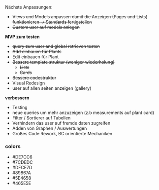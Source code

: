 Nächste Anpassungen:

- ~~Views und Models anpassen damit die Anzeigen (Pages und Lists) funktionieren -> Standards fertigstellen~~
- ~~Custom user auf models anlegen~~

**MVP zum testen**

- ~~query zum user and global retrieven testen~~
- ~~Add einbauen für Plants~~
- ~~Edit einbauen für Plant~~
- ~~Bessere template struktur (weniger wiederholung)~~
  - ~~Lists~~
  - ~~Cards~~
- ~~Bessere codestruktur~~
- Visual Redesign
- user auf allen seiten anzeigen (gallery)

**verbessern**

- Testing
- neue queries um mehr anzuzeigen (z.b measurements auf plant card)
- Filter / Sortierer auf Tabellen
- Verhindern das user auf fremde daten zugreifen
- Adden von Graphen / Auswertungen
- Großes Code Rework, BC orientierte Mechaniken


### colors
- #DE7CC6
- #7CDEDC
- #DFCE7D
- #89867A
- #5E4658
- #465E5E